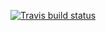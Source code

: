 <!-- badges: start -->
  [![Travis build status](https://travis-ci.com/jackgo1889/STAT302package.svg?branch=master)](https://travis-ci.com/jackgo1889/STAT302package)
  <!-- badges: end -->

